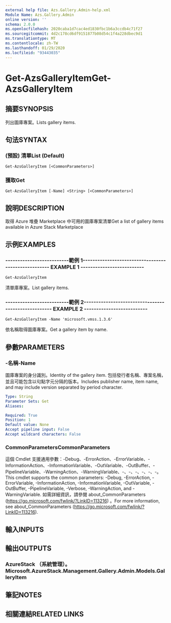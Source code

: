 ```yaml
---
external help file: Azs.Gallery.Admin-help.xml
Module Name: Azs.Gallery.Admin
online version: ''
schema: 2.0.0
ms.openlocfilehash: 2020caba1d7cac4ed1830fbc1b6a3ccdb4c71f27
ms.sourcegitcommit: 4d2c178cd6df9151877b08d54c1f4a228dbec9d1
ms.translationtype: MT
ms.contentlocale: zh-TW
ms.lasthandoff: 01/29/2020
ms.locfileid: "93443035"
---
```

# <span data-ttu-id="c11c0-101">Get-AzsGalleryItem</span><span class="sxs-lookup"><span data-stu-id="c11c0-101">Get-AzsGalleryItem</span></span>

## <span data-ttu-id="c11c0-102">摘要</span><span class="sxs-lookup"><span data-stu-id="c11c0-102">SYNOPSIS</span></span>
<span data-ttu-id="c11c0-103">列出圖庫專案。</span><span class="sxs-lookup"><span data-stu-id="c11c0-103">Lists gallery items.</span></span>

## <span data-ttu-id="c11c0-104">句法</span><span class="sxs-lookup"><span data-stu-id="c11c0-104">SYNTAX</span></span>

### <span data-ttu-id="c11c0-105"> (預設) 清單</span><span class="sxs-lookup"><span data-stu-id="c11c0-105">List (Default)</span></span>
```
Get-AzsGalleryItem [<CommonParameters>]
```

### <span data-ttu-id="c11c0-106">獲取</span><span class="sxs-lookup"><span data-stu-id="c11c0-106">Get</span></span>
```
Get-AzsGalleryItem [-Name] <String> [<CommonParameters>]
```

## <span data-ttu-id="c11c0-107">說明</span><span class="sxs-lookup"><span data-stu-id="c11c0-107">DESCRIPTION</span></span>
<span data-ttu-id="c11c0-108">取得 Azure 堆疊 Marketplace 中可用的圖庫專案清單</span><span class="sxs-lookup"><span data-stu-id="c11c0-108">Get a list of gallery items available in Azure Stack Marketplace</span></span>

## <span data-ttu-id="c11c0-109">示例</span><span class="sxs-lookup"><span data-stu-id="c11c0-109">EXAMPLES</span></span>

### <span data-ttu-id="c11c0-110">--------------------------範例 1--------------------------</span><span class="sxs-lookup"><span data-stu-id="c11c0-110">-------------------------- EXAMPLE 1 --------------------------</span></span>
```
Get-AzsGalleryItem
```

<span data-ttu-id="c11c0-111">清單庫專案。</span><span class="sxs-lookup"><span data-stu-id="c11c0-111">List gallery items.</span></span>

### <span data-ttu-id="c11c0-112">--------------------------範例 2--------------------------</span><span class="sxs-lookup"><span data-stu-id="c11c0-112">-------------------------- EXAMPLE 2 --------------------------</span></span>
```
Get-AzsGalleryItem -Name 'microsoft.vmss.1.3.6'
```

<span data-ttu-id="c11c0-113">依名稱取得圖庫專案。</span><span class="sxs-lookup"><span data-stu-id="c11c0-113">Get a gallery item by name.</span></span>

## <span data-ttu-id="c11c0-114">參數</span><span class="sxs-lookup"><span data-stu-id="c11c0-114">PARAMETERS</span></span>

### <span data-ttu-id="c11c0-115">-名稱</span><span class="sxs-lookup"><span data-stu-id="c11c0-115">-Name</span></span>
<span data-ttu-id="c11c0-116">圖庫專案的身分識別。</span><span class="sxs-lookup"><span data-stu-id="c11c0-116">Identity of the gallery item.</span></span>
<span data-ttu-id="c11c0-117">包括發行者名稱、專案名稱，並且可能包含以句點字元分隔的版本。</span><span class="sxs-lookup"><span data-stu-id="c11c0-117">Includes publisher name, item name, and may include version separated by period character.</span></span>

```yaml
Type: String
Parameter Sets: Get
Aliases: 

Required: True
Position: 1
Default value: None
Accept pipeline input: False
Accept wildcard characters: False
```

### <span data-ttu-id="c11c0-118">CommonParameters</span><span class="sxs-lookup"><span data-stu-id="c11c0-118">CommonParameters</span></span>
<span data-ttu-id="c11c0-119">這個 Cmdlet 支援通用參數：-Debug、-ErrorAction、-ErrorVariable、-InformationAction、-InformationVariable、-OutVariable、-OutBuffer、-PipelineVariable、-WarningAction、-WarningVariable、-、-、-、-、-、-。</span><span class="sxs-lookup"><span data-stu-id="c11c0-119">This cmdlet supports the common parameters: -Debug, -ErrorAction, -ErrorVariable, -InformationAction, -InformationVariable, -OutVariable, -OutBuffer, -PipelineVariable, -Verbose, -WarningAction, and -WarningVariable.</span></span> <span data-ttu-id="c11c0-120">如需詳細資訊，請參閱 about_CommonParameters (https://go.microsoft.com/fwlink/?LinkID=113216) 。</span><span class="sxs-lookup"><span data-stu-id="c11c0-120">For more information, see about_CommonParameters (https://go.microsoft.com/fwlink/?LinkID=113216).</span></span>

## <span data-ttu-id="c11c0-121">輸入</span><span class="sxs-lookup"><span data-stu-id="c11c0-121">INPUTS</span></span>

## <span data-ttu-id="c11c0-122">輸出</span><span class="sxs-lookup"><span data-stu-id="c11c0-122">OUTPUTS</span></span>

### <span data-ttu-id="c11c0-123">AzureStack （系統管理）。</span><span class="sxs-lookup"><span data-stu-id="c11c0-123">Microsoft.AzureStack.Management.Gallery.Admin.Models.GalleryItem</span></span>

## <span data-ttu-id="c11c0-124">筆記</span><span class="sxs-lookup"><span data-stu-id="c11c0-124">NOTES</span></span>

## <span data-ttu-id="c11c0-125">相關連結</span><span class="sxs-lookup"><span data-stu-id="c11c0-125">RELATED LINKS</span></span>

